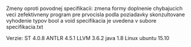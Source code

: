 Zmeny oproti povodnej specifikacii:
	zmena formy
	doplnenie chybajucich veci
	zefektivneny program pre prvocisla podla poziadavky
	skonzultovane vyhodenie typov bool a void
	specifikacia je uvedena v subore specifikacia.txt

Verzie:
	ST 4.0.8
	ANTLR 4.5.1
	LLVM 3.6.2
	java 1.8
	Linux ubuntu 15.10
	
